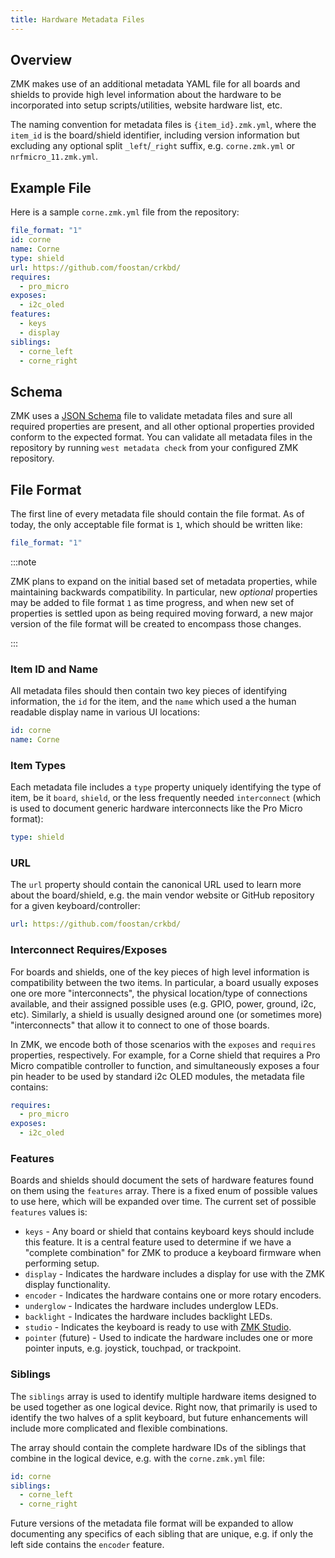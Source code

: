 ```yaml
---
title: Hardware Metadata Files
---
```


## Overview

ZMK makes use of an additional metadata YAML file for all boards and shields to provide high level information about the hardware to be incorporated into setup scripts/utilities, website hardware list, etc.

The naming convention for metadata files is `{item_id}.zmk.yml`, where the `item_id` is the board/shield identifier, including version information but excluding any optional split `_left`/`_right` suffix, e.g. `corne.zmk.yml` or `nrfmicro_11.zmk.yml`.

## Example File

Here is a sample `corne.zmk.yml` file from the repository:

```yaml
file_format: "1"
id: corne
name: Corne
type: shield
url: https://github.com/foostan/crkbd/
requires:
  - pro_micro
exposes:
  - i2c_oled
features:
  - keys
  - display
siblings:
  - corne_left
  - corne_right
```

## Schema

ZMK uses a [JSON Schema](https://github.com/zmkfirmware/zmk/blob/main/schema/hardware-metadata.schema.json) file to validate metadata files and sure all required properties are present, and all other optional properties provided conform to the expected format. You can validate all metadata files in the repository by running `west metadata check` from your configured ZMK repository.

## File Format

The first line of every metadata file should contain the file format. As of today, the only acceptable file format is `1`, which should be written like:

```yaml
file_format: "1"
```

:::note

ZMK plans to expand on the initial based set of metadata properties, while maintaining backwards compatibility. In particular, new _optional_ properties may be added to file format `1` as time progress, and when new set of properties is settled upon as being required moving forward, a new major version of the file format will be created to encompass those changes.

:::

### Item ID and Name

All metadata files should then contain two key pieces of identifying information, the `id` for the item, and the `name` which used a the human readable display name in various UI locations:

```yaml
id: corne
name: Corne
```

### Item Types

Each metadata file includes a `type` property uniquely identifying the type of item, be it `board`, `shield`, or the less frequently needed `interconnect` (which is used to document generic hardware interconnects like the Pro Micro format):

```yaml
type: shield
```

### URL

The `url` property should contain the canonical URL used to learn more about the board/shield, e.g. the main vendor website or GitHub repository for a given keyboard/controller:

```yaml
url: https://github.com/foostan/crkbd/
```

### Interconnect Requires/Exposes

For boards and shields, one of the key pieces of high level information is compatibility between the two items. In particular, a board usually exposes one ore more "interconnects", the physical location/type of connections available, and their assigned possible uses (e.g. GPIO, power, ground, i2c, etc). Similarly, a shield is usually designed around one (or sometimes more) "interconnects" that allow it to connect to one of those boards.

In ZMK, we encode both of those scenarios with the `exposes` and `requires` properties, respectively. For example, for a Corne shield that requires a Pro Micro compatible controller to function, and simultaneously exposes a four pin header to be used by standard i2c OLED modules, the metadata file contains:

```yaml
requires:
  - pro_micro
exposes:
  - i2c_oled
```

### Features

Boards and shields should document the sets of hardware features found on them using the `features` array. There is a fixed enum of possible values to use here, which will be expanded over time. The current set of possible `features` values is:

- `keys` - Any board or shield that contains keyboard keys should include this feature. It is a central feature used to determine if we have a "complete combination" for ZMK to produce a keyboard firmware when performing setup.
- `display` - Indicates the hardware includes a display for use with the ZMK display functionality.
- `encoder` - Indicates the hardware contains one or more rotary encoders.
- `underglow` - Indicates the hardware includes underglow LEDs.
- `backlight` - Indicates the hardware includes backlight LEDs.
- `studio` - Indicates the keyboard is ready to use with [ZMK Studio](../../features/studio.md).
- `pointer` (future) - Used to indicate the hardware includes one or more pointer inputs, e.g. joystick, touchpad, or trackpoint.

### Siblings

The `siblings` array is used to identify multiple hardware items designed to be used together as one logical device. Right now, that primarily is used to identify the two halves of a split keyboard, but future enhancements will include more complicated and flexible combinations.

The array should contain the complete hardware IDs of the siblings that combine in the logical device, e.g. with the `corne.zmk.yml` file:

```yaml
id: corne
siblings:
  - corne_left
  - corne_right
```

Future versions of the metadata file format will be expanded to allow documenting any specifics of each sibling that are unique, e.g. if only the left side contains the `encoder` feature.
